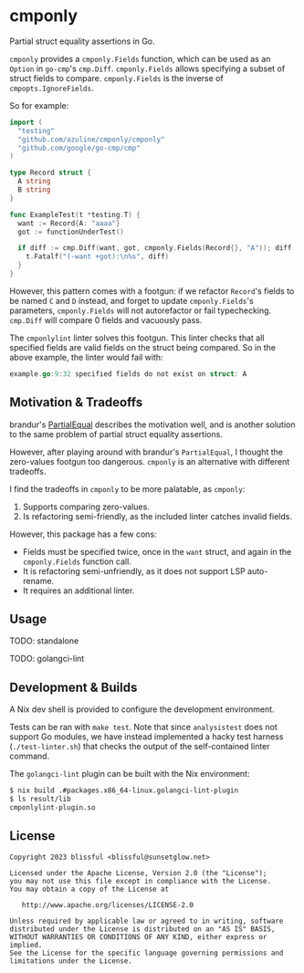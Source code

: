 # cmponly

Partial struct equality assertions in Go.

`cmponly` provides a `cmponly.Fields` function, which can be used as an
`Option` in `go-cmp`'s `cmp.Diff`. `cmponly.Fields` allows specifying a subset
of struct fields to compare. `cmponly.Fields` is the inverse of
`cmpopts.IgnoreFields`.

So for example:

```go
import (
  "testing"
  "github.com/azuline/cmponly/cmponly"
  "github.com/google/go-cmp/cmp"
)

type Record struct {
  A string
  B string
}

func ExampleTest(t *testing.T) {
  want := Record{A: "aaaa"}
  got := functionUnderTest()

  if diff := cmp.Diff(want, got, cmponly.Fields(Record{}, "A")); diff != "" {
    t.Fatalf("(-want +got):\n%s", diff)
  }
}
```

However, this pattern comes with a footgun: if we refactor `Record`'s fields to
be named `C` and `D` instead, and forget to update `cmponly.Fields`'s
parameters, `cmponly.Fields` will not autorefactor or fail typechecking.
`cmp.Diff` will compare 0 fields and vacuously pass.

The `cmponlylint` linter solves this footgun. This linter checks that all
specified fields are valid fields on the struct being compared. So in the above
example, the linter would fail with:

```go
example.go:9:32 specified fields do not exist on struct: A
```

## Motivation & Tradeoffs

brandur's [PartialEqual](https://brandur.org/fragments/partial-equal) describes
the motivation well, and is another solution to the same problem of partial
struct equality assertions.

However, after playing around with brandur's `PartialEqual`, I thought the
zero-values footgun too dangerous. `cmponly` is an alternative with different
tradeoffs.

I find the tradeoffs in `cmponly` to be more palatable, as `cmponly`:

1. Supports comparing zero-values.
2. Is refactoring semi-friendly, as the included linter catches invalid fields.

However, this package has a few cons:

- Fields must be specified twice, once in the `want` struct, and again in the
  `cmponly.Fields` function call.
- It is refactoring semi-unfriendly, as it does not support LSP auto-rename.
- It requires an additional linter.

## Usage

TODO: standalone

TODO: golangci-lint

## Development & Builds

A Nix dev shell is provided to configure the development environment.

Tests can be ran with `make test`. Note that since `analysistest` does not
support Go modules, we have instead implemented a hacky test harness
(`./test-linter.sh`) that checks the output of the self-contained linter
command.

The `golangci-lint` plugin can be built with the Nix environment:

```sh
$ nix build .#packages.x86_64-linux.golangci-lint-plugin
$ ls result/lib
cmponlylint-plugin.so
```

## License

```
Copyright 2023 blissful <blissful@sunsetglow.net>

Licensed under the Apache License, Version 2.0 (the "License");
you may not use this file except in compliance with the License.
You may obtain a copy of the License at

   http://www.apache.org/licenses/LICENSE-2.0

Unless required by applicable law or agreed to in writing, software
distributed under the License is distributed on an "AS IS" BASIS,
WITHOUT WARRANTIES OR CONDITIONS OF ANY KIND, either express or implied.
See the License for the specific language governing permissions and
limitations under the License.
```
